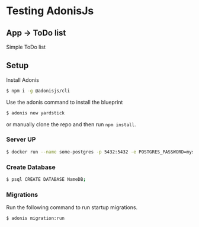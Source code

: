 # Testing AdonisJs

## App -> ToDo list

Simple ToDo list

## Setup

Install Adonis

```bash
$ npm i -g @adonisjs/cli
```

Use the adonis command to install the blueprint

```bash
$ adonis new yardstick
```

or manually clone the repo and then run `npm install`.


### Server UP

```bash
$ docker run --name some-postgres -p 5432:5432 -e POSTGRES_PASSWORD=mysecretpassword -d postgres
```

### Create Database

```bash
$ psql CREATE DATABASE NameDB;
```

### Migrations

Run the following command to run startup migrations.

```bash
$ adonis migration:run
```
